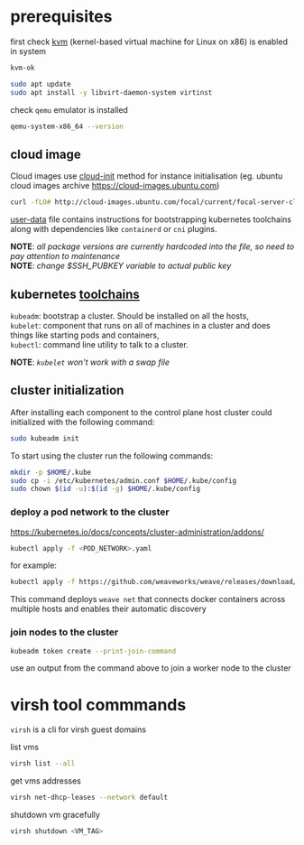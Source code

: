 # prerequisites

first check [kvm](https://linux-kvm.org) (kernel-based virtual machine
for Linux on x86) is enabled in system

```bash
kvm-ok
```

```bash
sudo apt update
sudo apt install -y libvirt-daemon-system virtinst
```

check `qemu` emulator is installed

```bash
qemu-system-x86_64 --version
```

## cloud image

Cloud images use [cloud-init][1] method for instance initialisation
(eg. ubuntu cloud images archive https://cloud-images.ubuntu.com)

```bash
curl -fLO# http://cloud-images.ubuntu.com/focal/current/focal-server-cloudimg-amd64.img
```

[user-data](/user-data) file contains instructions for bootstrapping
kubernetes toolchains along with dependencies like `containerd` or `cni`
plugins.

**NOTE**: *all package versions are currently hardcoded into the file, so
need to pay attention to maintenance*\
**NOTE**: *change $SSH_PUBKEY variable to actual public key*

[1]: https://cloudinit.readthedocs.io/en/latest/index.html

## kubernetes [toolchains][2]
`kubeadm`: bootstrap a cluster. Should be installed on all the hosts,\
`kubelet`: component that runs on all of machines in a cluster and does\
           things like starting pods and containers,\
`kubectl`: command line utility to talk to a cluster.

**NOTE**: *`kubelet` won't work with a swap file*

[2]: https://kubernetes.io/docs/setup/production-environment/tools/kubeadm/install-kubeadm/#k8s-install-0

## cluster initialization

After installing each component to the control plane host cluster could
initialized with the following command:

```bash
sudo kubeadm init
```

To start using the cluster run the following commands:

```bash
mkdir -p $HOME/.kube
sudo cp -i /etc/kubernetes/admin.conf $HOME/.kube/config
sudo chown $(id -u):$(id -g) $HOME/.kube/config
```

### deploy a pod network to the cluster

https://kubernetes.io/docs/concepts/cluster-administration/addons/

```bash
kubectl apply -f <POD_NETWORK>.yaml
```

for example:

```bash
kubectl apply -f https://github.com/weaveworks/weave/releases/download/v2.8.1/weave-daemonset-k8s.yaml
```

This command deploys `weave net` that connects docker containers across
multiple hosts and enables their automatic discovery

### join nodes to the cluster

```bash
kubeadm token create --print-join-command
```

use an output from the command above to join a worker node to the
cluster

# virsh tool commmands

`virsh` is a cli for virsh guest domains

list vms

```bash
virsh list --all
```

get vms addresses

```bash
virsh net-dhcp-leases --network default
```

shutdown vm gracefully

```bash
virsh shutdown <VM_TAG>
```
